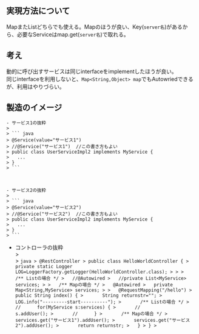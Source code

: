 ## 実現方法について
 MapまたListどちらでも使える。Mapのほうが良い、Key(`server名`)があるから、必要なServiceはmap.get(`server名`)で取れる。

## 考え
動的に呼び出すサービスは同じinterfaceをimplementしたほうが良い。  
同じinterfaceを利用しないと、`Map<String,Object> map`でもAutowriedできるが、利用はやりづらい。  

## 製造のイメージ

    - サービス1の抜粋  
    >
    > ``` java
    > @Service(value="サービス1")
    > //@Service("サービス1")  //この書き方もよい
    > public class UserServiceImpl2 implements MyService {
    >   ...
    > }
    > ```



    - サービス2の抜粋  
    >
    > ``` java
    > @Service(value="サービス2")
    > //@Service("サービス2")  //この書き方もよい
    > public class UserServiceImpl2 implements MyService {
    >   ...
    > }
    > ```

   - コントローラの抜粋  
    >  
    > ``` java
    > @RestController
    > public class HelloWorldController {
	>   private static Logger LOG=LoggerFactory.getLogger(HelloWorldController.class);
	>
    >
    >   /** Listの場合 */
    >   //@Autowired
    >   //private List<MyService> services;
	>
    >   /** Mapの場合 */
    >   @Autowired
    >   private Map<String,MyService> services;
	>
    >   @RequestMapping("/hello")
    >   public String index() {
    > 	    String returnstr="";
    > 	    LOG.info("---------start----------");
    >       /** Listの場合 */
    >       //     	for(MyService s:services) {
    >       //    		s.addUser();
    >       //    	}
    >       /** Mapの場合 */
    >       services.get("サービス1").addUser();
    >       services.get("サービス2").addUser();
    >       return returnstr;
    >   }
    > }
    > ```